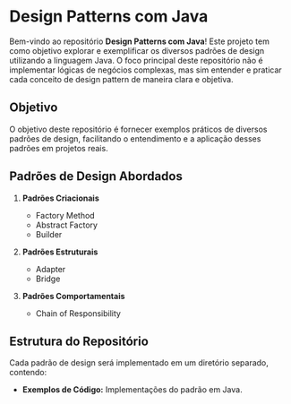 # Design Patterns com Java

Bem-vindo ao repositório **Design Patterns com Java**! Este projeto tem como objetivo explorar e exemplificar os diversos padrões de design utilizando a linguagem Java. O foco principal deste repositório não é implementar lógicas de negócios complexas, mas sim entender e praticar cada conceito de design pattern de maneira clara e objetiva.

## Objetivo

O objetivo deste repositório é fornecer exemplos práticos de diversos padrões de design, facilitando o entendimento e a aplicação desses padrões em projetos reais. 

## Padrões de Design Abordados

1. **Padrões Criacionais**
   - Factory Method
   - Abstract Factory
   - Builder

2. **Padrões Estruturais**
   - Adapter
   - Bridge
 

3. **Padrões Comportamentais**
   - Chain of Responsibility
  

## Estrutura do Repositório

Cada padrão de design será implementado em um diretório separado, contendo:

- **Exemplos de Código:** Implementações do padrão em Java.
